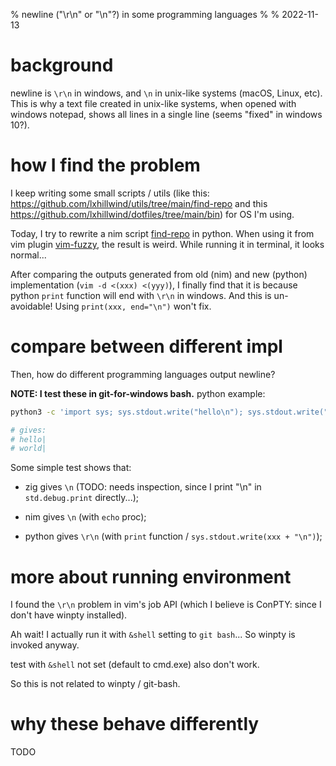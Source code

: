 % newline ("\\r\\n" or "\\n"?) in some programming languages
%
% 2022-11-13

# background

newline is `\r\n` in windows, and `\n` in unix-like systems (macOS, Linux,
etc). This is why a text file created in unix-like systems, when opened with
windows notepad, shows all lines in a single line (seems "fixed" in windows
10?).

# how I find the problem

I keep writing some small scripts / utils (like this:
<https://github.com/lxhillwind/utils/tree/main/find-repo> and this
<https://github.com/lxhillwind/dotfiles/tree/main/bin>) for OS I'm using.

Today, I try to rewrite a nim script
[find-repo](https://github.com/lxhillwind/utils/tree/main/find-repo) in
python. When using it from vim plugin
[vim-fuzzy](https://github.com/lacygoill/vim-fuzzy), the result is weird.
While running it in terminal, it looks normal...

After comparing the outputs generated from old (nim) and new (python)
implementation (`vim -d <(xxx) <(yyy)`), I finally find that it is because
python `print` function will end with `\r\n` in windows. And this is
un-avoidable! Using `print(xxx, end="\n")` won't fix.

# compare between different impl

Then, how do different programming languages output newline?

**NOTE: I test these in git-for-windows bash.**
python example:

```sh
python3 -c 'import sys; sys.stdout.write("hello\n"); sys.stdout.write("world\n")' | tr '\r' '|'

# gives:
# hello|
# world|
```

Some simple test shows that:

- zig gives `\n` (TODO: needs inspection, since I print "\n" in
  `std.debug.print` directly...);

- nim gives `\n` (with `echo` proc);

- python gives `\r\n` (with `print` function / `sys.stdout.write(xxx + "\n")`);

# more about running environment

I found the `\r\n` problem in vim's job API (which I believe is ConPTY: since
I don't have winpty installed).

Ah wait! I actually run it with `&shell` setting to `git bash`... So winpty is
invoked anyway.

test with `&shell` not set (default to cmd.exe) also don't work.

So this is not related to winpty / git-bash.

# why these behave differently

TODO
